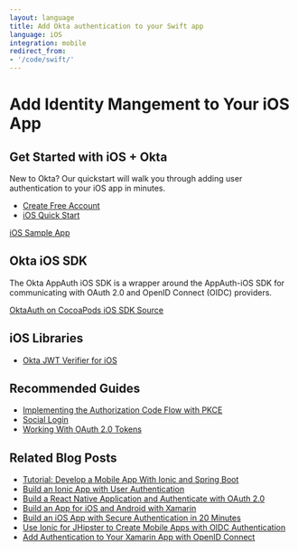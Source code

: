 ```yaml
---
layout: language
title: Add Okta authentication to your Swift app
language: iOS
integration: mobile
redirect_from:
- '/code/swift/'
---
```


# <i class='icon-48 docsPage code-ios'></i> Add Identity Mangement to Your iOS App

## Get Started with iOS + Okta

New to Okta? Our quickstart will walk you through adding user authentication to your iOS app in minutes.

<ul class='language-ctas'>
	<li>
		<a href='https://developer.okta.com/signup/' class='code-button highlighted' data-proofer-ignore>
			<span>Create Free Account</span>
		</a>
	</li>
	<li>
		<a href='/quickstart/#/ios' class='code-button inverse' data-proofer-ignore>
			<span>iOS Quick Start</span>
		</a>
	</li>
</ul>

<a href='https://github.com/okta/okta-sdk-appauth-ios'>
	<span class='fa fa-github'></span> <span>iOS Sample App</span>
</a>

## Okta iOS SDK

The Okta AppAuth iOS SDK is a wrapper around the AppAuth-iOS SDK for communicating with OAuth 2.0 and OpenID Connect (OIDC) providers.

<a href='https://cocoapods.org/pods/OktaAuth' class="language-reference">
	<span class='icon download-16'></span> <span>OktaAuth on CocoaPods</span>
</a>

<a href='https://github.com/okta/okta-sdk-appauth-ios'>
	<span class='fa fa-github'></span> <span>iOS SDK Source</span>
</a>

## iOS Libraries

<ul class="language-libraries">
	<li>
		<a href="https://github.com/okta/okta-ios-jwt">
			<span class='fa fa-github'></span> <span>Okta JWT Verifier for iOS</span>
		</a>
	</li>
</ul>

## Recommended Guides

<ul class="language-list">
	<li><a href="https://developer.okta.com/authentication-guide/implementing-authentication/auth-code-pkce">Implementing the Authorization Code Flow with PKCE</a></li>
	<li><a href="https://developer.okta.com/authentication-guide/social-login/">Social Login</a></li>
	<li><a href="https://developer.okta.com/authentication-guide/tokens/">Working With OAuth 2.0 Tokens</a></li>
</ul>

## Related Blog Posts

<ul class="language-list">
	<li><a href="https://developer.okta.com/blog/2017/05/17/develop-a-mobile-app-with-ionic-and-spring-boot">Tutorial: Develop a Mobile App With Ionic and Spring Boot</a></li>
	<li><a href="https://developer.okta.com/blog/2017/08/22/build-an-ionic-app-with-user-authentication">Build an Ionic App with User Authentication</a></li>
	<li><a href="https://developer.okta.com/blog/2018/03/16/build-react-native-authentication-oauth-2">Build a React Native Application and Authenticate with OAuth 2.0</a></li>
	<li><a href="https://developer.okta.com/blog/2018/01/10/build-app-for-ios-android-with-xamarin">Build an App for iOS and Android with Xamarin</a></li>
	<li><a href="https://developer.okta.com/blog/2017/11/20/build-an-iOS-app-with-secure-authentication-in-20-minutes">Build an iOS App with Secure Authentication in 20 Minutes</a></li>
	<li><a href="https://developer.okta.com/blog/2018/01/30/jhipster-ionic-with-oidc-authentication">Use Ionic for JHipster to Create Mobile Apps with OIDC Authentication</a></li>
	<li><a href="https://developer.okta.com/blog/2018/05/01/add-authentication-xamarin-openid-connect">Add Authentication to Your Xamarin App with OpenID Connect</a></li>
</ul>
